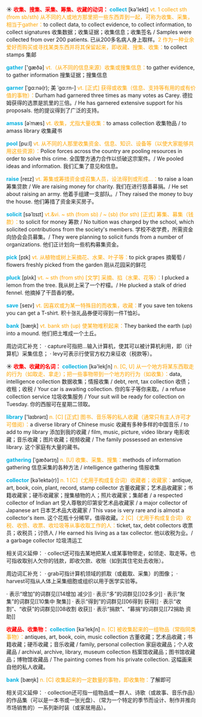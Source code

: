 ☀ <font color="red">**收集、搜集、采集、筹集、收藏的动词：**</font>
<font color="sky blue">**collect**</font> [kə'lekt] 
<font color="orange">vt. 1 collect sth (from sb/sth) 从不同的人或地方那里把一些东西弄到一起，可称为收集、采集，相当于gather：</font>to collect data, to collect evidence, to collect information, to collect signatures 收集数据；收集证据；收集信息；收集签名 / Samples were collected from over 200 patients. 已从200多名病人身上取样。<font color="orange">2 作为一种业余爱好而购买或寻找某类东西并将其保留起来，即收藏、搜集、收集：</font>to collect stamps 集邮

<font color="sky blue">**gather**</font> ['ɡæðə] 
<font color="orange">vt.（从不同的信息来源）收集或搜集信息：</font>to gather evidence, to gather information 搜集证据；搜集信息
           
<font color="sky blue">**garner**</font> [ˈgɑ:nə(r); 美 ˈgɑ:rn-]
<font color="orange">vt. [正式] 获得或收集（信息、支持等有用的或有价值的事物）：</font>Durham had garnered three times as many votes as Carey. 德拉姆获得的选票是凯里的三倍。/ He has garnered extensive support for his proposals. 他的提议得到了广泛的支持。
           
<font color="sky blue">**amass**</font> [əˈmæs]
<font color="orange">vt. 收集，尤指大量收集：</font>to amass collection 收集物品 / to amass library 收集藏书

<font color="sky blue">**pool**</font> [pu:l] 
<font color="orange">vt. 从不同的人那里收集资金、信息、知识、设备等（以使大家能够共用这些资源）：</font>Police forces across the country are pooling resources in order to solve this crime. 全国警方通力合作以侦破这宗案件。/ We pooled ideas and information. 我们汇集了意见和信息。

<font color="sky blue">**raise**</font> [reɪz] 
<font color="orange">vt. 筹集或筹措资金或召集人员，设法得到或形成…：</font>to raise a loan 筹集贷款 / We are raising money for charity. 我们在进行慈善募捐。/ He set about raising an army. 他着手组建一支部队。/ They raised the money to buy the house. 他们筹措了资金来买房子。
           
<font color="sky blue">**solicit**</font> [səˈlɪsɪt]
<font color="orange">vt.&vi. ~ sth (from sb) / ~ (sb) (for sth) [正式] 筹集、募集（钱款）：</font>to solicit for money 筹款 / No tuition was charged by the school, which solicited contributions from the society's members. 学校不收学费，所需资金向协会会员募集。/ They were planning to solicit funds from a number of organizations. 他们正计划向一些机构募集资金。

<font color="sky blue">**pick**</font> [pɪk] 
<font color="orange">vt. 从植物或树上采摘花、水果、叶子等：</font>to pick grapes 摘葡萄 / flowers freshly picked from the garden 刚从花园采的鲜花
           
<font color="sky blue">**pluck**</font> [plʌk]
<font color="orange">vt. ~ sth (from sth) [文学] 采摘、掐（水果、花等）：</font>I plucked a lemon from the tree. 我从树上采了一个柠檬。/ He plucked a stalk of dried fennel. 他摘掉了干茴香的梗。

<font color="sky blue">**save**</font> [seɪv] 
<font color="orange">vt. 因喜欢或为某一特殊目的而收集，收藏：</font>If you save ten tokens you can get a T-shirt. 积十张礼品券便可得到一件T恤衫。

<font color="sky blue">**bank**</font> [bæŋk] 
<font color="orange">vt. bank sth (up) 使某物堆积起来：</font>They banked the earth (up) into a mound. 他们把土堆成一个土丘。

周边词汇补充：
· capture可指把…输入计算机，使其可以被计算机利用，即（计算机）采集信息；
· levy可表示行使官方权力来征收（税款等）。
           
☀ <font color="red">**收集、收藏的名词：**</font>
<font color="sky blue">**collection**</font> [kə'lekʃn] 
<font color="orange">n. [C, U] 从一个地方将某东西取走的行为（如取走、拿走）；把一些事物带到一个地方的行为（如收集）：</font>data, intelligence collection 数据收集；情报收集 / debt, rent, tax collection 收债；收租；收税 / Your car is awaiting collection. 你的车子等你来取。/ a refuse collection service 垃圾收集服务 / Your suit will be ready for collection on Tuesday. 你的西服可在星期二领取。

<font color="sky blue">**library**</font> ['laɪbrərɪ] 
<font color="orange">n. [C] [正式] 图书、音乐等的私人收藏（通常只有主人许可才可借阅）：</font>a diverse library of Chinese music 收藏有多种多样的中国音乐 / to add to my library 添加到我的收藏 / film, music, picture, video library 电影收藏；音乐收藏；图片收藏；视频收藏 / The family possessed an extensive library. 这个家庭有大量的藏书。
           
<font color="sky blue">**gathering**</font> [ˈgæðərɪŋ]
<font color="orange">n. [U] 收集、采集、搜集：</font>methods of information gathering 信息采集的各种方法 / intelligence gathering 情报收集
            
<font color="sky blue">**collector**</font> [kəˈlektə(r)]
<font color="orange">n. 1 [C]（尤用于构成复合词）收藏者；收藏家：</font>antique, art, book, coin, plant, record, stamp collector 古董收藏家；艺术品收藏家；书籍收藏家；硬币收藏家；搜集植物的人；照片收藏家；集邮者 / a respected collector of Indian art 受人尊敬的印第安艺术品收藏家 / a major collector of Japanese art 日本艺术品大收藏家 / This vase is very rare and is almost a collector's item. 这个花瓶十分稀罕，值得收藏。<font color="orange">2 [C]（尤用于构成复合词）收税、收债、收票、收垃圾等从事收取工作的人：</font>ticket, tax, debt collectors 收票员；收税员；讨债人 / He earned his living as a tax collector. 他以收税为业。/ a garbage collector 垃圾清运工

相关词义延伸：
· collect还可指去某地把某人或某事物带走，如领走、取走等。也可指收取别人欠你的钱款，即收欠款、收账（如到其住宅处去收账）。

周边词汇补充：
· grab可指计算机领域的抓取（或截取、采集）的图像；
· harvest可指从人体上采集细胞或组织以用于医学实验等。

· 表示“增加”的词群见[[14增加 减少]]
· 表示“多”的词群见[[02多少]]
· 表示“聚集”的词群见[[10集中 聚集]]
· 表示“得到”的词群见[[06得到 获得]]
· 表示“收割”、“收获”的词群见[[08收割 收获]]
· 表示“捐款”、“募捐”的词群见[[72捐助 资助]]

<font color="red">**收藏品、收集物：**</font>
<font color="sky blue">**collection**</font> [kə'lekʃn] 
<font color="orange">n. [C] 被收集起来的一组物品（常指同类事物）：</font>antiques, art, book, coin, music collection 古董收藏；艺术品收藏；书籍收藏；硬币收藏；音乐收藏 / family, personal collection 家庭收藏品；个人收藏品 / archival, archive, library, museum collection 档案馆收藏品；图书馆收藏品；博物馆收藏品 / The painting comes from his private collection. 这幅画来自他的私人收藏。

<font color="sky blue">**bank**</font> [bæŋk] 
<font color="orange">n. [C] 收集起来的一定数量的事物，即收集物：</font>了解即可

相关词义延伸：
· collection还可指一组物品或一群人、诗歌（或故事、音乐作品）的作品集（可以是一本书或一张光盘）、（常为一个特定的季节而设计、制作并推向市场销售的）一系列新时装（或家居用品）。

